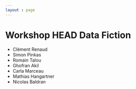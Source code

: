 ```yaml
---
layout : page
---
```


# Workshop HEAD Data Fiction

* Clément Renaud
* Simon Pinkas
* Romain Talou
* Ghofran Akil
* Carla Marceau
* Mathias Hangartner
* Nicolas Baldran
